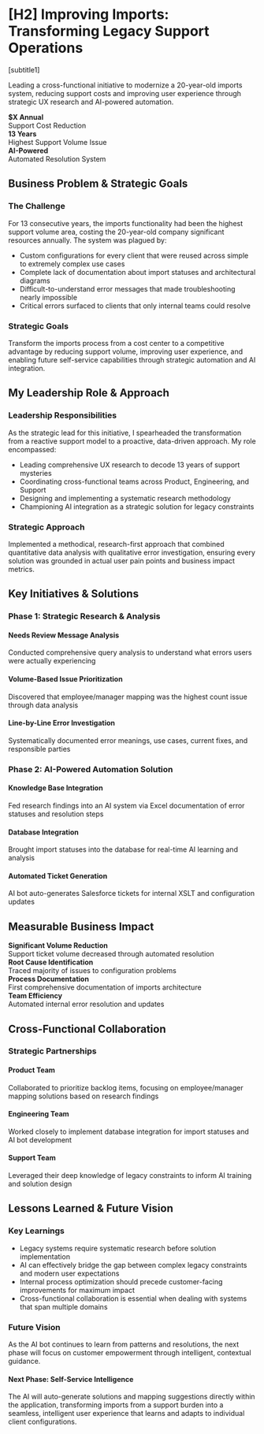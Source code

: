 # **\[H2\]** **Improving Imports: Transforming Legacy Support Operations**

\[subtitle1\]

Leading a cross-functional initiative to modernize a 20-year-old imports system, reducing support costs and improving user experience through strategic UX research and AI-powered automation.

**$X Annual**  
Support Cost Reduction  
**13 Years**  
Highest Support Volume Issue  
**AI-Powered**  
Automated Resolution System

## **Business Problem & Strategic Goals**

### **The Challenge**

For 13 consecutive years, the imports functionality had been the highest support volume area, costing the 20-year-old company significant resources annually. The system was plagued by:

* Custom configurations for every client that were reused across simple to extremely complex use cases  
* Complete lack of documentation about import statuses and architectural diagrams  
* Difficult-to-understand error messages that made troubleshooting nearly impossible  
* Critical errors surfaced to clients that only internal teams could resolve

### **Strategic Goals**

Transform the imports process from a cost center to a competitive advantage by reducing support volume, improving user experience, and enabling future self-service capabilities through strategic automation and AI integration.

## **My Leadership Role & Approach**

### **Leadership Responsibilities**

As the strategic lead for this initiative, I spearheaded the transformation from a reactive support model to a proactive, data-driven approach. My role encompassed:

* Leading comprehensive UX research to decode 13 years of support mysteries  
* Coordinating cross-functional teams across Product, Engineering, and Support  
* Designing and implementing a systematic research methodology  
* Championing AI integration as a strategic solution for legacy constraints

### **Strategic Approach**

Implemented a methodical, research-first approach that combined quantitative data analysis with qualitative error investigation, ensuring every solution was grounded in actual user pain points and business impact metrics.

## **Key Initiatives & Solutions**

### **Phase 1: Strategic Research & Analysis**

#### Needs Review Message Analysis

Conducted comprehensive query analysis to understand what errors users were actually experiencing

#### Volume-Based Issue Prioritization

Discovered that employee/manager mapping was the highest count issue through data analysis

#### Line-by-Line Error Investigation

Systematically documented error meanings, use cases, current fixes, and responsible parties

### **Phase 2: AI-Powered Automation Solution**

#### Knowledge Base Integration

Fed research findings into an AI system via Excel documentation of error statuses and resolution steps

#### Database Integration

Brought import statuses into the database for real-time AI learning and analysis

#### Automated Ticket Generation

AI bot auto-generates Salesforce tickets for internal XSLT and configuration updates

## **Measurable Business Impact**

**Significant Volume Reduction**  
Support ticket volume decreased through automated resolution  
**Root Cause Identification**  
Traced majority of issues to configuration problems  
**Process Documentation**  
First comprehensive documentation of imports architecture  
**Team Efficiency**  
Automated internal error resolution and updates

## **Cross-Functional Collaboration**

### **Strategic Partnerships**

#### Product Team

Collaborated to prioritize backlog items, focusing on employee/manager mapping solutions based on research findings

#### Engineering Team

Worked closely to implement database integration for import statuses and AI bot development

#### Support Team

Leveraged their deep knowledge of legacy constraints to inform AI training and solution design

## **Lessons Learned & Future Vision**

### **Key Learnings**

* Legacy systems require systematic research before solution implementation  
* AI can effectively bridge the gap between complex legacy constraints and modern user expectations  
* Internal process optimization should precede customer-facing improvements for maximum impact  
* Cross-functional collaboration is essential when dealing with systems that span multiple domains

### **Future Vision**

As the AI bot continues to learn from patterns and resolutions, the next phase will focus on customer empowerment through intelligent, contextual guidance.

#### Next Phase: Self-Service Intelligence

The AI will auto-generate solutions and mapping suggestions directly within the application, transforming imports from a support burden into a seamless, intelligent user experience that learns and adapts to individual client configurations.  

